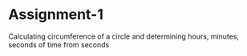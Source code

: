 # Assignment-1
Calculating circumference of a circle and determining hours, minutes, seconds of time from seconds
